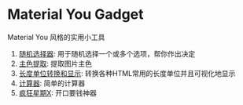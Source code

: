 # Material You Gadget

Material You 风格的实用小工具

1. [随机选择器](https://md.jerryz.com.cn/choice): 用于随机选择一个或多个选项，帮你作出决定
2. [主色提取](https://md.jerryz.com.cn/color): 提取图片主色
3. [长度单位转换和显示](https://md.jerryz.com.cn/length): 转换各种HTML常用的长度单位并且可视化地显示
4. [计算器](https://md.jerryz.com.cn/cal): 简单的计算器
5. [疯狂星期X](https://md.jerryz.com.cn/crazy): 开口要钱神器